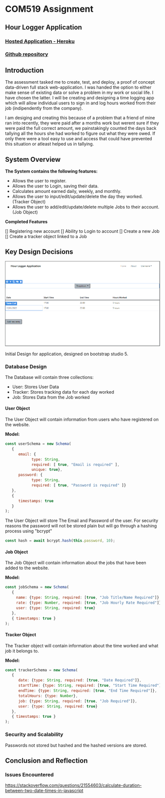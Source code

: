 # COM519 Assignment
## Hour Logger Application
### [Hosted Application - Heroku](https://www.heroku.com)
### [Github repository](https://github.com/IsmailKefokeris/HourLoggerApplication)


## Introduction
The assessment tasked me to create, test, and deploy, a proof of concept data-driven full stack web-application. I was handed
the option to either make sense of existing data or solve a problem in my work or social life. I have chosen the latter. I will
be creating and designing a time logging app which will allow individual users to sign in and log hours worked from their job 
(indipendently from the company).

I am desiging and creating this because of a problem that a friend of mine ran into recently, they were paid after a months work but werent sure if they were paid the full correct amount, we painstakingly counted the days back tallying all the hours she had worked to figure out what they were owed. If only there were a tool easy to use and access that could have prevented this situation or atleast helped us in tallying.

## System Overview

__The System contains the following features:__
   - Allows the user to register.
   - Allows the user to Login, saving their data.
   - Calculates amount earned daily, weekly, and monthly.
   - Allows the user to input/edit/update/delete the day they worked. (Tracker Object)
   - Allows the user to add/edit/update/delete multiple Jobs to their account. (Job Object)

__Completed Features__

   [] Registering new account
   [] Ability to Login to account
   [] Create a new Job
   [] Create a tracker object linked to a Job


## Key Design Decisions
![InitialDesign](static/img/readme/initialDesign.PNG)

Initial Design for application, designed on bootstrap studio 5.


### Database Design

The Database will contain three collections:
   - User: Stores User Data
   - Tracker: Stores tracking data for each day worked
   - Job: Stores Data from the Job worked

#### __User Object__
The User Object will contain  information from users who have registered on the website.

__Model:__
   ```js
   const userSchema = new Schema(
      {
         email: {
               type: String,
               required: [ true, "Email is required" ],
               unique: true},
         password: {
               type: String,
               required: [ true, "Password is required" ]}
      },
      {
         timestamps: true
      }
   );
   ```
The User Object will store The Email and Password of the user. For security reasons the password will not be stored plain but will go through
a hashing process using "bcrypt"
   ```js
   const hash = await bcrypt.hash(this.password, 10);
   ```
#### __Job Object__
The Job Object will contain information about the jobs that have been added to the website.

__Model:__
   ```js
   const jobSchema = new Schema(
      {
        name: {type: String, required: [true, "Job Title/Name Required"]},
        rate: {type: Number, required: [true, "Job Hourly Rate Required"]},
        user: {type: String, required: true}
      },
      { timestamps: true }
   );
   ```


#### __Tracker Object__
The Tracker object will contain information about the time worked and what job it belongs to.

__Model:__
   ```js
   const trackerSchema = new Schema(
      {
         date: {type: String, required: [true, "Date Required"]},
         startTime: {type: String, required: [true, "Start Time Required"]},
         endTime: {type: String, required: [true, "End Time Required"]},
         totalHours: {type: Number},
         job: {type: String, required: [true, "Job Required"]},
         user: {type: String, required: true}
      },
      { timestamps: true }
   );
   ```

### Security and Scalability

Passwords not stored but hashed and the hashed versions are stored.


## Conclusion and Reflection

### Issues Encountered

https://stackoverflow.com/questions/21554603/calculate-duration-between-two-date-times-in-javascript